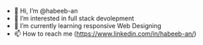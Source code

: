 - 👋 Hi, I’m @habeeb-an
- 👀 I’m interested in full stack devolepment
- 🌱 I’m currently learning responsive Web Designing
- 📫 How to reach me (https://www.linkedin.com/in/habeeb-an/)

<!---
habeeb-an/habeeb-an is a ✨ special ✨ repository because its `README.md` (this file) appears on your GitHub profile.
You can click the Preview link to take a look at your changes.
--->
